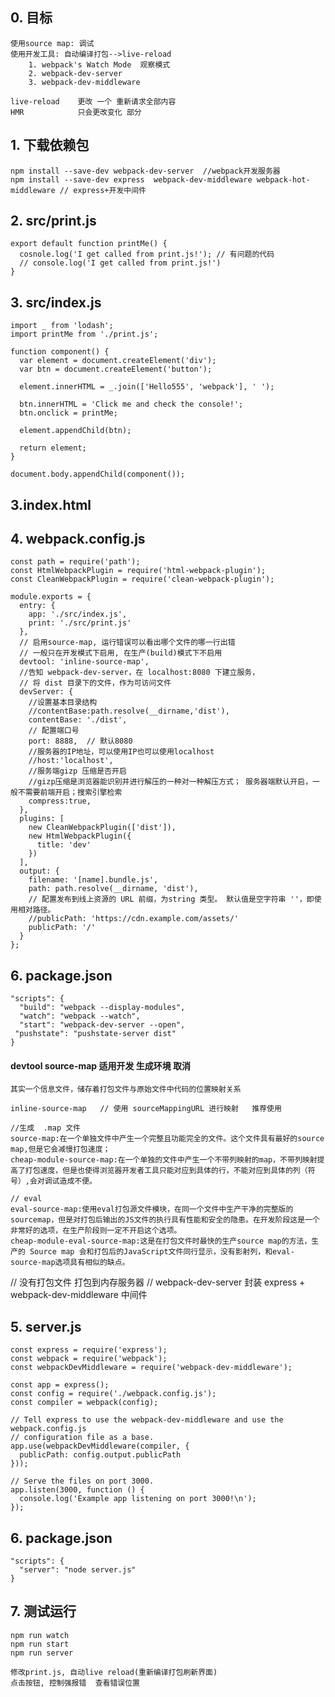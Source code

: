 ## 0. 目标
    使用source map: 调试
    使用开发工具: 自动编译打包-->live-reload
        1. webpack's Watch Mode  观察模式
        2. webpack-dev-server
        3. webpack-dev-middleware

    live-reload    更改 一个 重新请求全部内容
    HMR            只会更改变化 部分

## 1. 下载依赖包
    npm install --save-dev webpack-dev-server  //webpack开发服务器
    npm install --save-dev express  webpack-dev-middleware webpack-hot-middleware // express+开发中间件
    
## 2. src/print.js
    export default function printMe() {
      cosnole.log('I get called from print.js!'); // 有问题的代码
      // console.log('I get called from print.js!')
    }
    
## 3. src/index.js
    import _ from 'lodash';
    import printMe from './print.js';
    
    function component() {
      var element = document.createElement('div');
      var btn = document.createElement('button');
    
      element.innerHTML = _.join(['Hello555', 'webpack'], ' ');
    
      btn.innerHTML = 'Click me and check the console!';
      btn.onclick = printMe;
    
      element.appendChild(btn);
    
      return element;
    }
    
    document.body.appendChild(component());

## 3.index.html
<html>
  <head>
    <title>Getting Started</title>
  </head>
  <body>
  </body>
  </html>


## 4. webpack.config.js
    const path = require('path'); 
    const HtmlWebpackPlugin = require('html-webpack-plugin');
    const CleanWebpackPlugin = require('clean-webpack-plugin');
    
    module.exports = {
      entry: {
        app: './src/index.js',
        print: './src/print.js'
      },
      // 启用source-map, 运行错误可以看出哪个文件的哪一行出错
      // 一般只在开发模式下启用, 在生产(build)模式下不启用
      devtool: 'inline-source-map',
      //告知 webpack-dev-server，在 localhost:8080 下建立服务，
      // 将 dist 目录下的文件，作为可访问文件
      devServer: {
        //设置基本目录结构
        //contentBase:path.resolve(__dirname,'dist'),
        contentBase: './dist',
        // 配置端口号
        port: 8888,  // 默认8080
        //服务器的IP地址，可以使用IP也可以使用localhost
        //host:'localhost',
        //服务端gizp 压缩是否开启
        //gizp压缩是浏览器能识别并进行解压的一种对一种解压方式； 服务器端默认开启，一般不需要前端开启；搜索引擎检索
        compress:true,
      },
      plugins: [
        new CleanWebpackPlugin(['dist']),
        new HtmlWebpackPlugin({
          title: 'dev'
        })
      ],
      output: {
        filename: '[name].bundle.js',
        path: path.resolve(__dirname, 'dist'),
        // 配置发布到线上资源的 URL 前缀，为string 类型。 默认值是空字符串 ''，即使用相对路径。
        //publicPath: 'https://cdn.example.com/assets/'
        publicPath: '/' 
      }
    };



## 6. package.json
    "scripts": {
      "build": "webpack --display-modules",
      "watch": "webpack --watch",
      "start": "webpack-dev-server --open",
     "pushstate": "pushstate-server dist"
    }

#### devtool  source-map 适用开发 生成环境 取消
    其实一个信息文件，储存着打包文件与原始文件中代码的位置映射关系

    inline-source-map   // 使用 sourceMappingURL 进行映射   推荐使用
    
    //生成  .map 文件 
    source-map:在一个单独文件中产生一个完整且功能完全的文件。这个文件具有最好的source map,但是它会减慢打包速度；
    cheap-module-source-map:在一个单独的文件中产生一个不带列映射的map，不带列映射提高了打包速度，但是也使得浏览器开发者工具只能对应到具体的行，不能对应到具体的列（符号）,会对调试造成不便。

    // eval
    eval-source-map:使用eval打包源文件模块，在同一个文件中生产干净的完整版的sourcemap，但是对打包后输出的JS文件的执行具有性能和安全的隐患。在开发阶段这是一个非常好的选项，在生产阶段则一定不开启这个选项。
    cheap-module-eval-source-map:这是在打包文件时最快的生产source map的方法，生产的 Source map 会和打包后的JavaScript文件同行显示，没有影射列，和eval-source-map选项具有相似的缺点。

// 没有打包文件  打包到内存服务器
// webpack-dev-server 封装 express + webpack-dev-middleware 中间件
## 5. server.js
    const express = require('express');
    const webpack = require('webpack');
    const webpackDevMiddleware = require('webpack-dev-middleware');
    
    const app = express();
    const config = require('./webpack.config.js');
    const compiler = webpack(config);
    
    // Tell express to use the webpack-dev-middleware and use the webpack.config.js
    // configuration file as a base.
    app.use(webpackDevMiddleware(compiler, {
      publicPath: config.output.publicPath
    }));
    
    // Serve the files on port 3000.
    app.listen(3000, function () {
      console.log('Example app listening on port 3000!\n');
    });   
## 6. package.json
    "scripts": {
      "server": "node server.js"
    }
    
## 7. 测试运行
    npm run watch
    npm run start
    npm run server

    修改print.js, 自动live reload(重新编译打包刷新界面)
    点击按钮, 控制强报错  查看错误位置






